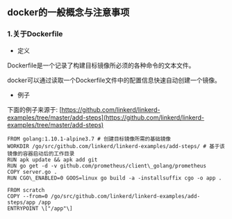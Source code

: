 ## docker的一般概念与注意事项

### 1.关于Dockerfile

* 定义

Dockerfile是一个记录了构建目标镜像所必须的各种命令的文本文件。

docker可以通过读取一个Dockerfile文件中的配置信息快速自动创建一个镜像。

* 例子

下面的例子来源于: [https://github.com/linkerd/linkerd-examples/tree/master/add-steps](https://github.com/linkerd/linkerd-examples/tree/master/add-steps)

```shell
FROM golang:1.10.1-alpine3.7 # 创建目标镜像所需的基础镜像
WORKDIR /go/src/github.com/linkerd/linkerd-examples/add-steps/ # 基于该镜像的容器启动后的工作目录
RUN apk update && apk add git
RUN go get -d -v github.com/prometheus/client\_golang/prometheus
COPY server.go .
RUN CGO\_ENABLED=0 GOOS=linux go build -a -installsuffix cgo -o app .

FROM scratch  
COPY --from=0 /go/src/github.com/linkerd/linkerd-examples/add-steps/app /app  
ENTRYPOINT \["/app"\]
```



